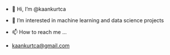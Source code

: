 - 👋 Hi, I’m @kaankurtca
- 👀 I’m interested in machine learning and data science projects 

- 📫 How to reach me ... 
- kaankurtca@gmail.com


